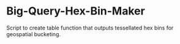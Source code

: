 # Big-Query-Hex-Bin-Maker
Script to create table function that outputs tessellated hex bins for geospatial bucketing. 

